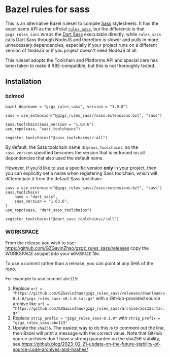 # Bazel rules for sass

This is an alternative Bazel ruleset to compile [Sass](https://sass-lang.com)
stylesheets. It has the exact same API as the official
[`rules_sass`](https://github.com/bazelbuild/rules_sass), but the difference is
that `gzgz_rules_sass` wraps the [Dart Sass](https://github.com/sass/dart-sass)
executable directly, while `rules_sass` calls Dart Sass through NodeJS and
therefore is slower and pulls in more unnecessary dependencies, especially if
your project runs on a different version of NodeJS or if you project doesn't
need NodeJS at all.

This ruleset adopts the Toolchain and Platforms API and special care has been
taken to make it RBE-compatible, but this is not thoroughly tested.

## Installation

### bzlmod

```starlark
bazel_dep(name = "gzgz_rules_sass", version = "1.0.0")

sass = use_extension("@gzgz_rules_sass//sass:extensions.bzl", "sass")

sass.toolchain(sass_version = "1.63.6")
use_repo(sass, "sass_toolchains")

register_toolchains("@sass_toolchains//:all")
```

By default, the Sass toolchain name is `@sass_toolchains`, so the
`sass_version` specified becomes the version that is enforced on all
dependencies that also used the default name.

However, if you'd like to use a specific version **only** in your project,
then you can explicitly set a name when registering Sass toolchain, which 
will differentiate it from the default Sass toolchain:
```starlark
sass = use_extension("@gzgz_rules_sass//sass:extensions.bzl", "sass")
sass.toolchain(
    name = "dart_sass",
    sass_version = "1.63.6",
)
use_repo(sass, "dart_sass_toolchains")

register_toolchains("@dart_sass_toolchains//:all")
```

### WORKSPACE

From the release you wish to use:
<https://github.com/GZGavinZhao/gzgz_rules_sass/releases>
copy the WORKSPACE snippet into your `WORKSPACE` file.

To use a commit rather than a release, you can point at any SHA of the repo.

For example to use commit `abc123`:

1. Replace `url = "https://github.com/GZGavinZhao/gzgz_rules_sass/releases/download/v0.1.0/gzgz_rules_sass-v0.1.0.tar.gz"` with a GitHub-provided source archive like `url = "https://github.com/GZGavinZhao/gzgz_rules_sass/archive/abc123.tar.gz"`
1. Replace `strip_prefix = "gzgz_rules_sass-0.1.0"` with `strip_prefix = "gzgz_rules_sass-abc123"`
1. Update the `sha256`. The easiest way to do this is to comment out the line, then Bazel will
   print a message with the correct value. Note that GitHub source archives don't have a strong
   guarantee on the sha256 stability, see
   <https://github.blog/2023-02-21-update-on-the-future-stability-of-source-code-archives-and-hashes/>
